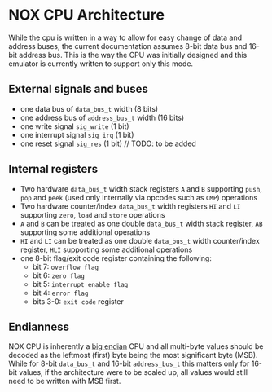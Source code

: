# NOX CPU Architecture

While the cpu is written in a way to allow for easy change of data and address buses, the current documentation assumes 8-bit data bus and 16-bit address bus. This is the way the CPU was initially designed and this emulator is currently written to support only this mode.

## External signals and buses

- one data bus of `data_bus_t` width (8 bits)
- one address bus of `address_bus_t` width (16 bits)
- one write signal `sig_write` (1 bit)
- one interrupt signal `sig_irq` (1 bit)
- one reset signal `sig_res` (1 bit) // TODO: to be added

## Internal registers

- Two hardware `data_bus_t` width stack registers `A` and `B` supporting `push`, `pop` and `peek` (used only internally via opcodes such as `CMP`) operations
- Two hardware counter/index `data_bus_t` width registers `HI` and `LI` supporting `zero`, `load` and `store` operations
- `A` and `B` can be treated as one double `data_bus_t` width stack register, `AB` supporting some additional operations
- `HI` and `LI` can be treated as one double `data_bus_t` width counter/index register, `HLI` supporting some additional operations
- one 8-bit flag/exit code register containing the following:
  - bit 7: `overflow flag`
  - bit 6: `zero flag`
  - bit 5: `interrupt enable flag`
  - bit 4: `error flag`
  - bits 3-0: `exit code` register

## Endianness

NOX CPU is inherently a [big endian](https://en.wikipedia.org/wiki/Endianness) CPU and all multi-byte values should be decoded as the leftmost (first) byte being the most significant byte (MSB). While for 8-bit `data_bus_t` and 16-bit `address_bus_t` this matters only for 16-bit values, if the architecture were to be scaled up, all values would still need to be written with MSB first.
